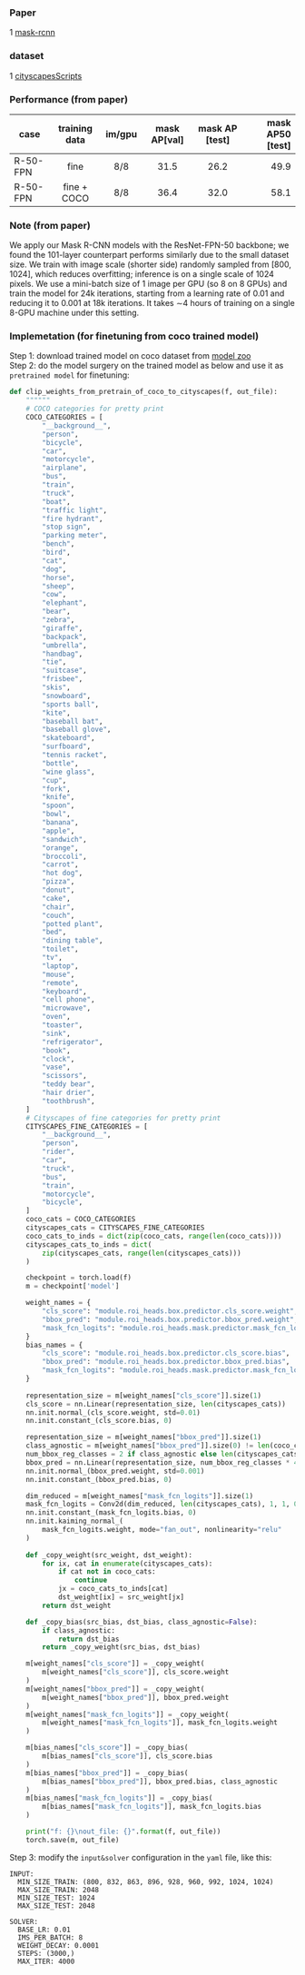 ### Paper 
1 [mask-rcnn](https://arxiv.org/pdf/1703.06870.pdf)  


### dataset
1 [cityscapesScripts](https://github.com/mcordts/cityscapesScripts)  


### Performance (from paper)
|      case    | training data | im/gpu | mask AP[val] | mask AP [test] | mask AP50 [test] |
|--------------|:-------------:|:------:|:------------:|:--------------:|-----------------:|
|   R-50-FPN   | fine          |   8/8  |    31.5      | 26.2           | 49.9             |
|   R-50-FPN   | fine + COCO   |   8/8  |    36.4      | 32.0           | 58.1             |


### Note (from paper)
We apply our Mask R-CNN models with the ResNet-FPN-50 backbone; we found the 101-layer counterpart performs similarly due to the small dataset size. We train with image scale (shorter side) randomly sampled from [800, 1024], which reduces overfitting; inference is on a single scale of 1024 pixels. We use a mini-batch size of 1 image per GPU (so 8 on 8 GPUs) and train the model for 24k iterations, starting from a learning rate of 0.01 and reducing it to 0.001 at 18k iterations. It takes ∼4 hours of training on a single 8-GPU machine under this setting.  


### Implemetation (for finetuning from coco trained model)
Step 1: download trained model on coco dataset from [model zoo](https://download.pytorch.org/models/maskrcnn/e2e_mask_rcnn_R_50_FPN_1x.pth)  
Step 2: do the model surgery on the trained model as below and use it as `pretrained model` for finetuning:    
```python
def clip_weights_from_pretrain_of_coco_to_cityscapes(f, out_file):
	""""""
	# COCO categories for pretty print
	COCO_CATEGORIES = [
	    "__background__",
	    "person",
	    "bicycle",
	    "car",
	    "motorcycle",
	    "airplane",
	    "bus",
	    "train",
	    "truck",
	    "boat",
	    "traffic light",
	    "fire hydrant",
	    "stop sign",
	    "parking meter",
	    "bench",
	    "bird",
	    "cat",
	    "dog",
	    "horse",
	    "sheep",
	    "cow",
	    "elephant",
	    "bear",
	    "zebra",
	    "giraffe",
	    "backpack",
	    "umbrella",
	    "handbag",
	    "tie",
	    "suitcase",
	    "frisbee",
	    "skis",
	    "snowboard",
	    "sports ball",
	    "kite",
	    "baseball bat",
	    "baseball glove",
	    "skateboard",
	    "surfboard",
	    "tennis racket",
	    "bottle",
	    "wine glass",
	    "cup",
	    "fork",
	    "knife",
	    "spoon",
	    "bowl",
	    "banana",
	    "apple",
	    "sandwich",
	    "orange",
	    "broccoli",
	    "carrot",
	    "hot dog",
	    "pizza",
	    "donut",
	    "cake",
	    "chair",
	    "couch",
	    "potted plant",
	    "bed",
	    "dining table",
	    "toilet",
	    "tv",
	    "laptop",
	    "mouse",
	    "remote",
	    "keyboard",
	    "cell phone",
	    "microwave",
	    "oven",
	    "toaster",
	    "sink",
	    "refrigerator",
	    "book",
	    "clock",
	    "vase",
	    "scissors",
	    "teddy bear",
	    "hair drier",
	    "toothbrush",
	]
	# Cityscapes of fine categories for pretty print
	CITYSCAPES_FINE_CATEGORIES = [
	    "__background__",
	    "person",
	    "rider",
	    "car",
	    "truck",
	    "bus",
	    "train",
	    "motorcycle",
	    "bicycle",
	]
	coco_cats = COCO_CATEGORIES
	cityscapes_cats = CITYSCAPES_FINE_CATEGORIES
	coco_cats_to_inds = dict(zip(coco_cats, range(len(coco_cats))))
	cityscapes_cats_to_inds = dict(
		zip(cityscapes_cats, range(len(cityscapes_cats)))
	)

	checkpoint = torch.load(f)
	m = checkpoint['model']

	weight_names = {
		"cls_score": "module.roi_heads.box.predictor.cls_score.weight", 
		"bbox_pred": "module.roi_heads.box.predictor.bbox_pred.weight", 
		"mask_fcn_logits": "module.roi_heads.mask.predictor.mask_fcn_logits.weight", 
	}
	bias_names = {
		"cls_score": "module.roi_heads.box.predictor.cls_score.bias",
		"bbox_pred": "module.roi_heads.box.predictor.bbox_pred.bias", 
		"mask_fcn_logits": "module.roi_heads.mask.predictor.mask_fcn_logits.bias",
	}
	
	representation_size = m[weight_names["cls_score"]].size(1)
	cls_score = nn.Linear(representation_size, len(cityscapes_cats))
	nn.init.normal_(cls_score.weight, std=0.01)
	nn.init.constant_(cls_score.bias, 0)

	representation_size = m[weight_names["bbox_pred"]].size(1)
	class_agnostic = m[weight_names["bbox_pred"]].size(0) != len(coco_cats) * 4
	num_bbox_reg_classes = 2 if class_agnostic else len(cityscapes_cats)
	bbox_pred = nn.Linear(representation_size, num_bbox_reg_classes * 4)
	nn.init.normal_(bbox_pred.weight, std=0.001)
	nn.init.constant_(bbox_pred.bias, 0)

	dim_reduced = m[weight_names["mask_fcn_logits"]].size(1)
	mask_fcn_logits = Conv2d(dim_reduced, len(cityscapes_cats), 1, 1, 0)
	nn.init.constant_(mask_fcn_logits.bias, 0)
	nn.init.kaiming_normal_(
		mask_fcn_logits.weight, mode="fan_out", nonlinearity="relu"
	)
	
	def _copy_weight(src_weight, dst_weight):
		for ix, cat in enumerate(cityscapes_cats):
			if cat not in coco_cats:
				continue
			jx = coco_cats_to_inds[cat]
			dst_weight[ix] = src_weight[jx]
		return dst_weight

	def _copy_bias(src_bias, dst_bias, class_agnostic=False):
		if class_agnostic:
			return dst_bias
		return _copy_weight(src_bias, dst_bias)

	m[weight_names["cls_score"]] = _copy_weight(
		m[weight_names["cls_score"]], cls_score.weight
	)
	m[weight_names["bbox_pred"]] = _copy_weight(
		m[weight_names["bbox_pred"]], bbox_pred.weight
	)
	m[weight_names["mask_fcn_logits"]] = _copy_weight(
		m[weight_names["mask_fcn_logits"]], mask_fcn_logits.weight
	)

	m[bias_names["cls_score"]] = _copy_bias(
		m[bias_names["cls_score"]], cls_score.bias
	)
	m[bias_names["bbox_pred"]] = _copy_bias(
		m[bias_names["bbox_pred"]], bbox_pred.bias, class_agnostic
	)
	m[bias_names["mask_fcn_logits"]] = _copy_bias(
		m[bias_names["mask_fcn_logits"]], mask_fcn_logits.bias
	)

	print("f: {}\nout_file: {}".format(f, out_file))
	torch.save(m, out_file)
```
Step 3: modify the `input&solver` configuration in the `yaml` file, like this:  
```
INPUT:
  MIN_SIZE_TRAIN: (800, 832, 863, 896, 928, 960, 992, 1024, 1024)
  MAX_SIZE_TRAIN: 2048
  MIN_SIZE_TEST: 1024
  MAX_SIZE_TEST: 2048

SOLVER:
  BASE_LR: 0.01
  IMS_PER_BATCH: 8
  WEIGHT_DECAY: 0.0001
  STEPS: (3000,)
  MAX_ITER: 4000
```

